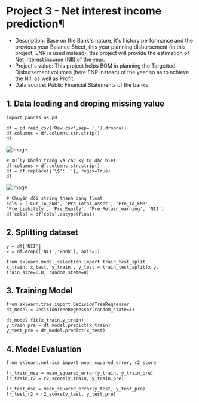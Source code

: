 # Project 3 - Net interest income prediction¶
- Description: Base on the Bank's nature, it's history performance and the previous year Balance Sheet, this year planning disbursement (in this project, ENR is used instead), this project will provide the estimation of Net interest income (NII) of the year.
- Project's value: This project helps BOM in planning the Targetted Disbursement volumes (here ENR instead) of the year so as to achieve the NII, as well as Profit
- Data source: Public Financial Statements of the banks

## 1. Data loading and droping missing value
    import pandas as pd

    df = pd.read_csv('Raw.csv',sep= ',').dropna()
    df.columns = df.columns.str.strip()
    df
![image](https://user-images.githubusercontent.com/89530538/221657122-860b57c7-d29f-4757-8b3d-e6c87a0194e5.png)

    
    # Xử lý khoản trắng và các ký tự đặc biệt
    df.columns = df.columns.str.strip()
    df = df.replace({'\$': ''}, regex=True)
    df
![image](https://user-images.githubusercontent.com/89530538/221657417-fde70801-dbc4-4542-877b-3220b7f4e83f.png)

    # Chuyển đổi string thành dạng float
    cols = ['Cur_TA_ENR', 'Pre_Total_Asset', 'Pre_TA_ENR', 'Pre_Liability', 'Pre_Equity', 'Pre_Retain_earning', 'NII']
    df[cols] = df[cols].astype(float)
    
## 2. Splitting dataset

    y = df['NII']
    x = df.drop(['NII','Bank'], axis=1)

    from sklearn.model_selection import train_test_split
    x_train, x_test, y_train , y_test = train_test_split(x,y, train_size=0.8, random_state=0)

## 3. Training Model

    from sklearn.tree import DecisionTreeRegressor
    dt_model = DecisionTreeRegressor(random_state=1)

    dt_model.fit(x_train,y_train)
    y_train_pre = dt_model.predict(x_train)
    y_test_pre = dt_model.predict(x_test)
    
## 4. Model Evaluation

    from sklearn.metrics import mean_squared_error, r2_score

    lr_train_mse = mean_squared_error(y_train, y_train_pre)
    lr_train_r2 = r2_score(y_train, y_train_pre)

    lr_test_mse = mean_squared_error(y_test, y_test_pre)
    lr_test_r2 = r2_score(y_test, y_test_pre)
